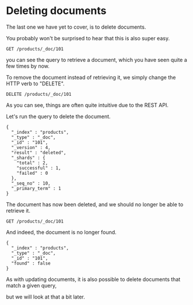 # Deleting documents

The last one we have yet to cover, is to delete documents.

You probably won't be surprised to hear that this is also super easy.

```
GET /products/_doc/101
```
you can see the query to retrieve a document, which you have seen quite a few times by now.

To remove the document instead of retrieving it, we simply change the HTTP verb to "DELETE".

```
DELETE /products/_doc/101
```
As you can see, things are often quite intuitive due to the REST API.

Let's run the query to delete the document.

```
{
  "_index" : "products",
  "_type" : "_doc",
  "_id" : "101",
  "_version" : 4,
  "result" : "deleted",
  "_shards" : {
    "total" : 2,
    "successful" : 1,
    "failed" : 0
  },
  "_seq_no" : 10,
  "_primary_term" : 1
}

```

The document has now been deleted, and we should no longer be able to retrieve it.

```
GET /products/_doc/101
```
And indeed, the document is no longer found.
```
{
  "_index" : "products",
  "_type" : "_doc",
  "_id" : "101",
  "found" : false
}
```
As with updating documents, it is also possible to delete documents that match a given query,

but we will look at that a bit later.
